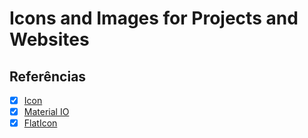 # Icons and Images for Projects and Websites



## Referências

- [x] [Icon](https://www.iconfinder.com)
- [x] [Material IO](https://material.io/)
- [x] [FlatIcon](https://www.flaticon.com/)
